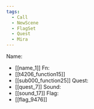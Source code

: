 ```yaml
---
tags:
  - Call
  - NewScene
  - FlagSet
  - Quest
  - Mira
---
```

Name:
- [[name_1]]
Fn:
- [[t4206_function15]]
- [[sub000_function25]]
Quest:
- [[quest_7]]
Sound:
- [[sound_17]]
Flag:
- [[flag_9476]]
